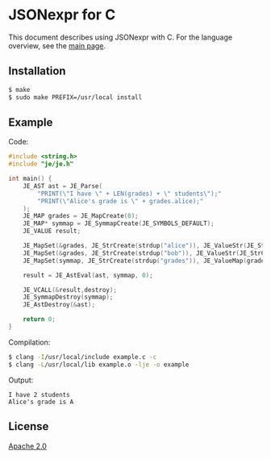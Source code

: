# JSONexpr for C

This document describes using JSONexpr with C.
For the language overview, see the [main page](../README.md).


## Installation

```bash
$ make
$ sudo make PREFIX=/usr/local install
```


## Example

Code:
```c
#include <string.h>
#include "je/je.h"

int main() {
    JE_AST ast = JE_Parse(
        "PRINT(\"I have \" + LEN(grades) + \" students\");"
        "PRINT(\"Alice's grade is \" + grades.alice);"
    );
    JE_MAP grades = JE_MapCreate(0);
    JE_MAP* symmap = JE_SymmapCreate(JE_SYMBOLS_DEFAULT);
    JE_VALUE result;

    JE_MapSet(&grades, JE_StrCreate(strdup("alice")), JE_ValueStr(JE_StrCreate(strdup("A"))));
    JE_MapSet(&grades, JE_StrCreate(strdup("bob")), JE_ValueStr(JE_StrCreate(strdup("B"))));
    JE_MapSet(symmap, JE_StrCreate(strdup("grades")), JE_ValueMap(grades));

    result = JE_AstEval(ast, symmap, 0);

    JE_VCALL(&result,destroy);
    JE_SymmapDestroy(symmap);
    JE_AstDestroy(&ast);

    return 0;
}
```

Compilation:
```bash
$ clang -I/usr/local/include example.c -c
$ clang -L/usr/local/lib example.o -lje -o example
```

Output:
```
I have 2 students
Alice's grade is A
```


## License

[Apache 2.0](../LICENSE)

